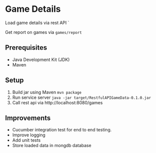 # Game Details
Load game details via rest API
`

Get report on games via `games/report`


## Prerequisites
* Java Development Kit (JDK)
* Maven 

## Setup

1) Build jar using Maven `mvn package`
2) Run service server `java -jar target/RestfulAPIGameData-0.1.0.jar`
3) Call rest api via http://localhost:8080/games


## Improvements

* Cucumber integration test for end to end testing.
* Improve logging 
* Add unit tests
* Store loaded data in mongdb database
